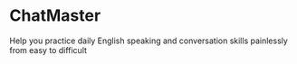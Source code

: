 # ChatMaster
Help you practice daily English speaking and conversation skills painlessly from easy to difficult

